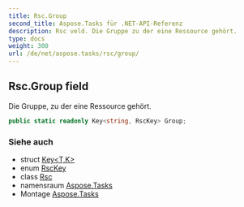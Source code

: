 ```yaml
---
title: Rsc.Group
second_title: Aspose.Tasks für .NET-API-Referenz
description: Rsc veld. Die Gruppe zu der eine Ressource gehört.
type: docs
weight: 300
url: /de/net/aspose.tasks/rsc/group/
---
```

## Rsc.Group field

Die Gruppe, zu der eine Ressource gehört.

```csharp
public static readonly Key<string, RscKey> Group;
```

### Siehe auch

* struct [Key&lt;T,K&gt;](../../key-2/)
* enum [RscKey](../../rsckey/)
* class [Rsc](../)
* namensraum [Aspose.Tasks](../../rsc/)
* Montage [Aspose.Tasks](../../../)


